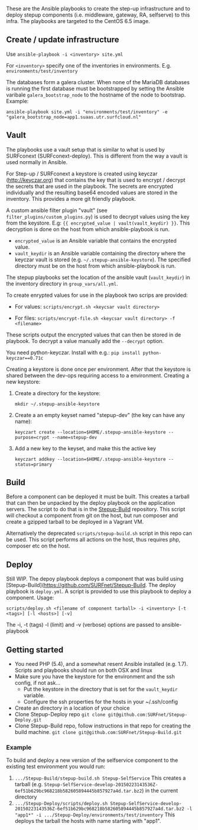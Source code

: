 These are the Ansible playbooks to create the step-up infrastructure and to deploy stepup components (i.e. middleware, gateway, RA, selfserve) to this infra. The playbooks are targeted to the CentOS 6.5 image.

Create / update infrastructure
------------------------------

Use `ansible-playbook -i <inventory> site.yml`

For `<inventory>` specify one of the inventories in environments. E.g. `environments/test/inventory`

The databases form a galera cluster. When none of the MariaDB databases is running the first database must be bootstrapped by setting the Ansible varibale `galera_bootstrap_node` to the hostname of the node to bootstrap. Example:

`ansible-playbook site.yml -i "environments/test/inventory" -e "galera_bootstrap_node=app1.suaas.utr.surfcloud.nl"`


Vault
-----

The playbooks use a vault setup that is similar to what is used by SURFconext (SURFconext-deploy). This is different from the way a vault is used normally in Ansible.

For Step-up / SURFconext a keystore is created using keyczar (http://keyczar.org) that contains the key that is used to encrypt / decrypt the secrets that are used in the playbook. The secrets are encrypted individually and the resulting base64 encoded values are stored in the inventory. This provides a more git friendly playbook.

A custom ansible filter plugin "vault" (see `filter_plugins/custom_plugins.py`) is used to decrypt values using the key from the keystore. E.g: `{{ encrypted_value | vault(vault_keydir) }}`. This decryption is done on the host from which ansible-playbook is run.

* `encrypted_value` is an Ansible variable that contains the encrypted value.
* `vault_keydir` is an Ansible variable containing the directory where the keyczar vault is stored (e.g. `~/.stepup-ansible-keystore`). The specified directory must be on the host from which ansible-playbook is run.

The stepup playbooks set the location of the ansible vault (`vault_keydir`) in the inventory directory in `group_vars/all.yml`.


To create enrypted values for use in the playbook two scrips are provided:

* For values: `scripts/encrypt.sh <keycsar vault directory>`

* For files: `scripts/encrypt-file.sh <keycsar vault directory> -f <filename>`

These scripts output the encrypted values that can then be stored in de playbook. To decrypt a value manually add the `--decrypt` option.

You need python-keyczar. Install with e.g.:
`pip install python-keyczar==0.71c`


Creating a keystore is done once per environment. After that the keystore is shared between the dev-ops requiring access to a environment. Creating a new keystore:

1. Create a directory for the keystore:

   `mkdir ~/.stepup-ansible-keystore`

2. Create a an empty keyset named "stepup-dev" (the key can have any name):

   `keyczart create --location=$HOME/.stepup-ansible-keystore --purpose=crypt --name=stepup-dev`

3. Add a new key to the keyset, and make this the active key

   `keyczart addkey --location=$HOME/.stepup-ansible-keystore --status=primary`


Build
-----

Before a component can be deployed it must be built. This creates a tarball that can then be unpacked by the deploy playbook on the application servers. The script to do that is in the [Stepup-Build](https://github.com/SURFnet/Stepup-Build) repository. This script will checkout a component from git on the host, but run composer and create a gzipped tarball to be deployed in a Vagrant VM.

Alternatively the deprecated `scripts/stepup-build.sh` script in this repo can be used. This script performs all actions on the host, thus requires php, composer etc on the host.


Deploy
------

Still WIP. The depoy playbook deploys a component that was build using [Stepup-Build](https://github.com/SURFnet/Stepup-Build. The deploy playbook is `deploy.yml`. A script is provided to use this playbook to deploy a component. Usage:

   `scripts/deploy.sh <filename of component tarball> -i <inventory> [-t <tags>] [-l <hosts>] [-v]`

The -i, -t (tags) -l (limit) and -v (verbose) options are passed to ansible-playbook


Getting started
---------------

* You need PHP (5.4), and a somewhat resent Ansible installed (e.g. 1.7). Scripts and playbooks should run on both OSX and linux
* Make sure you have the keystore for the environment and the ssh config, if not ask...
	* Put the keystore in the directory that is set for the `vault_keydir` variable.
	* Configure the ssh properties for the hosts in your ~/.ssh/config
* Create an directory in a location of your choice
* Clone Stepup-Deploy repo
  `git clone git@github.com:SURFnet/Stepup-Deploy.git`
* Clone Stepup-Build repo, follow instructions in that repo for creating the build machine.
  `git clone git@github.com:SURFnet/Stepup-Build.git`

### Example ###

To build and deploy a new version of the selfservice component to the existing test environment you would run:

1. `.../Stepup-Build/stepup-build.sh Stepup-SelfService`
   This creates a tarball (e.g. `Stepup-SelfService-develop-20150223143536Z-6ef51b629bc968218b582605894445b857927a4d.tar.bz2`) in the current directory
2. `.../Stepup-Deploy/scripts/deploy.sh Stepup-SelfService-develop-20150223143536Z-6ef51b629bc968218b582605894445b857927a4d.tar.bz2 -l "app1*" -i .../Stepup-Deploy/environments/test/inventory`
   This deploys the tarball the hosts with name starting with "app1".


